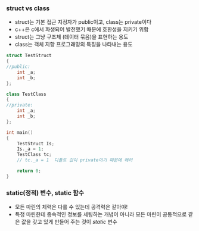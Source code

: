 ### struct vs class
- struct는 기본 접근 지정자가 public이고, class는 private이다
- c++은 c에서 파생되어 발전했기 때문에 호환성을 지키기 위함
- struct는 그냥 구조체 (데이터 묶음)을 표현하는 용도
- class는 객체 지향 프로그래밍의 특징을 나타내는 용도
```cpp
struct TestStruct
{
//public:
	int _a;
	int _b;
};

class TestClass
{
//private:
	int _a;
	int _b;
};

int main()
{
	TestStruct Is;
	Is._a = 1;
	TestClass tc;
	// tc._a = 1  디폴트 값이 private이기 때문에 에러

	return 0;
}
```

### static(정적) 변수, static 함수
- 모든 마린의 체력은 다를 수 있는데 공격력은 같아야!
- 특정 마린한테 종속적인 정보를 세팅하는 개념이 아니라 모든 마린이 공통적으로 같은 값을 갖고 있게 만들어 주는 것이 _static_ 변수